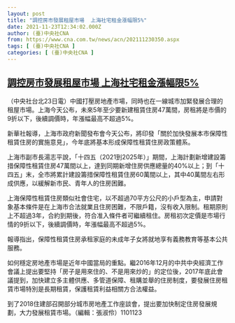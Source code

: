 ```yaml
---
layout: post
title: "調控房市發展租屋市場  上海社宅租金漲幅限5%"
date: 2021-11-23T12:34:02.000Z
author: (臺)中央社CNA
from: https://www.cna.com.tw/news/acn/202111230350.aspx
tags: [ (臺)中央社CNA ]
categories: [ (臺)中央社CNA ]
---
```

<!--1637670842000-->
[調控房市發展租屋市場  上海社宅租金漲幅限5%](https://www.cna.com.tw/news/acn/202111230350.aspx)
------

<div>
<div></div><div><p>（中央社台北23日電）中國打壓房地產市場，同時也在一線城市加緊發展合理的租屋市場。上海今天公布，未來5年至少要新建租賃住房47萬間，房租將是市價的9折以下，後續調價時，年漲幅最高不超過5%。</p><p>新華社報導，上海市政府新聞發布會今天公布，將印發「關於加快發展本市保障性租賃住房的實施意見」，今年底將基本形成保障性租賃住房政策體系。</p><p>上海市副市長湯志平說，「十四五（2021到2025年）」期間，上海計劃新增建設籌措保障性租賃住房47萬間以上，達到同期新增住房供應總量的40%以上；到「十四五」末，全市將累計建設籌措保障性租賃住房60萬間以上，其中40萬間左右形成供應，以緩解新市民、青年人的住房困難。</p><p>上海保障性租賃住房類似社會住宅，以不超過70平方公尺的小戶型為主，申請對象基本條件是在上海市合法就業且住房困難，不限戶籍，沒有收入限制。租期原則上不超過3年，合約到期後，符合准入條件者可繼續租住。房租初次定價是市場行情的9折以下，後續調價時，年漲幅最高不超過5%。</p><p>報導指出，保障性租賃住房承租家庭的未成年子女將就地享有義務教育等基本公共服務。</p><p>如何穩定房地產市場是近年中國當局的重點。繼2016年12月的中共中央經濟工作會議上提出要堅持「房子是用來住的、不是用來炒的」的定位後，2017年底此會議提到，加快建立多主體供應、多管道保障、租購並舉的住房制度，要發展住房租賃市場特別是長期租賃，保護租賃利益相關方合法權益。</p><p>到了2018住建部召開部分城市房地產工作座談會，提出要加快制定住房發展規劃，大力發展租賃市場。（編輯：張淑伶）1101123</p></div>
</div>
